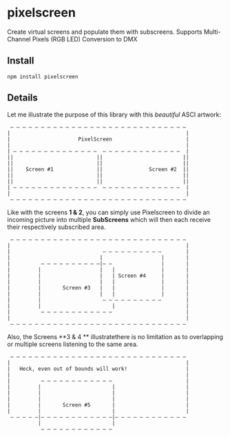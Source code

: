 pixelscreen
===========

Create virtual screens and populate them with subscreens.
Supports Multi-Channel Pixels (RGB LED) Conversion to DMX

## Install

    npm install pixelscreen

## Details

Let me illustrate the purpose of this library with this *beautiful* ASCI artwork:

     – – – – – – – – – – – – – – – – – – – – – – – – – – – – –
    |                                                         |
    |                      PixelScreen                        |
    |                                                         |
    | – – – – – – – – – – – – – –  – – – – – – – – – – – – –  |
    ||                           ||                          ||
    ||                           ||                          ||
    ||    Screen #1              ||               Screen #2  ||
    ||                           ||                          ||
    ||                           ||                          ||
    | – – – – – – – – – – – – – –  – – – – – – – – – – – – –  |
    |                                                         |
     – – – – – – – – – – – – – – – – – – – – – – – – – – – – –

Like with the screens  **1 & 2**, you can simply use Pixelscreen to divide an incoming picture into multiple **SubScreens** which will then each receive their respectively subscribed area.

     – – – – – – – – – – – – – – – – – – – – – – – – – – – – –
    |                                                         |
    |                              – – – – – – – – – –        |
    |                             |                   |       |
    |          – – – – – – – – – –|– –                |       |
    |         |                   |   |               |       |
    |         |                   |   | Screen #4     |       |
    |         |                   |   |               |       |
    |         |       Screen #3   |   |               |       |
    |         |                   |   |               |       |
    |         |                    – – – – – – – – – –        |
    |         |                       |                       |
    |          – – – – – – – – – – – –                        |
    |                                                         |
     – – – – – – – – – – – – – – – – – – – – – – – – – – – – –

Also, the Screens **3 & 4 ** illustratethere is no limitation as to overlapping or multiple screens listening to the same area.

     – – – – – – – – – – – – – – – – – – – – – – – – – – – – –
    |                                                         |
    |   Heck, even out of bounds will work!                   |
    |                                                         |
    |          – – – – – – – – – – – –                        |
    |         |                       |                       |
    |         |                       |                       |
    |         |                       |                       |
    |         |       Screen #5       |                       |
    |         |                       |                       |
     – – – – –|– – – – – – – – – – – –|– – – – – – – – – – – –
              |                       |
               – – – – – – – – – – – –
